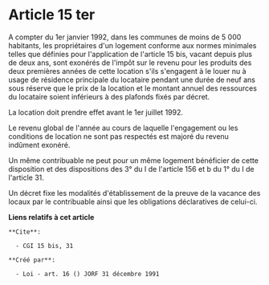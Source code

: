 # Article 15 ter

A compter du 1er janvier 1992, dans les communes de moins de 5 000 habitants, les propriétaires d'un logement conforme aux
normes minimales telles que définies pour l'application de l'article 15 bis, vacant depuis plus de deux ans, sont exonérés de
l'impôt sur le revenu pour les produits des deux premières années de cette location s'ils s'engagent à le louer nu à usage de
résidence principale du locataire pendant une durée de neuf ans sous réserve que le prix de la location et le montant annuel
des ressources du locataire soient inférieurs à des plafonds fixés par décret.

La location doit prendre effet avant le 1er juillet 1992.

Le revenu global de l'année au cours de laquelle l'engagement ou les conditions de location ne sont pas respectés est majoré
du revenu indûment exonéré.

Un même contribuable ne peut pour un même logement bénéficier de cette disposition et des dispositions des 3° du I de
l'article 156 et b du 1° du I de l'article 31.

Un décret fixe les modalités d'établissement de la preuve de la vacance des locaux par le contribuable ainsi que les
obligations déclaratives de celui-ci.

**Liens relatifs à cet article**

	**Cite**:

	  - CGI 15 bis, 31

	**Créé par**:

	  - Loi - art. 16 () JORF 31 décembre 1991
